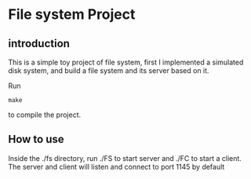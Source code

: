 # File system Project
## introduction 
This is a simple toy project of file system, first I implemented a simulated disk system, and build a file system and its server based on it.

Run 
```
make
```
to compile the project.

## How to use
Inside the ./fs directory, run ./FS to start server and ./FC to start a client. The server and client will listen and connect to port 1145 by default